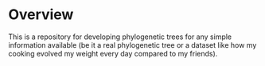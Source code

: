 # Overview

This is a repository for developing phylogenetic trees for any simple information available (be it a real phylogenetic tree or a dataset like how my cooking evolved my weight every day compared to my friends).

